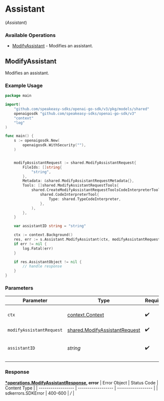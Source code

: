 # Assistant
(*Assistant*)

### Available Operations

* [ModifyAssistant](#modifyassistant) - Modifies an assistant.

## ModifyAssistant

Modifies an assistant.

### Example Usage

```go
package main

import(
	"github.com/speakeasy-sdks/openai-go-sdk/v3/pkg/models/shared"
	openaigosdk "github.com/speakeasy-sdks/openai-go-sdk/v3"
	"context"
	"log"
)

func main() {
    s := openaigosdk.New(
        openaigosdk.WithSecurity(""),
    )


    modifyAssistantRequest := shared.ModifyAssistantRequest{
        FileIds: []string{
            "string",
        },
        Metadata: &shared.ModifyAssistantRequestMetadata{},
        Tools: []shared.ModifyAssistantRequestTools{
            shared.CreateModifyAssistantRequestToolsCodeInterpreterTool(
                shared.CodeInterpreterTool{
                    Type: shared.TypeCodeInterpreter,
                },
            ),
        },
    }

    var assistantID string = "string"

    ctx := context.Background()
    res, err := s.Assistant.ModifyAssistant(ctx, modifyAssistantRequest, assistantID)
    if err != nil {
        log.Fatal(err)
    }

    if res.AssistantObject != nil {
        // handle response
    }
}
```

### Parameters

| Parameter                                                                             | Type                                                                                  | Required                                                                              | Description                                                                           |
| ------------------------------------------------------------------------------------- | ------------------------------------------------------------------------------------- | ------------------------------------------------------------------------------------- | ------------------------------------------------------------------------------------- |
| `ctx`                                                                                 | [context.Context](https://pkg.go.dev/context#Context)                                 | :heavy_check_mark:                                                                    | The context to use for the request.                                                   |
| `modifyAssistantRequest`                                                              | [shared.ModifyAssistantRequest](../../../pkg/models/shared/modifyassistantrequest.md) | :heavy_check_mark:                                                                    | N/A                                                                                   |
| `assistantID`                                                                         | *string*                                                                              | :heavy_check_mark:                                                                    | The ID of the assistant to modify.                                                    |


### Response

**[*operations.ModifyAssistantResponse](../../pkg/models/operations/modifyassistantresponse.md), error**
| Error Object       | Status Code        | Content Type       |
| ------------------ | ------------------ | ------------------ |
| sdkerrors.SDKError | 400-600            | */*                |
